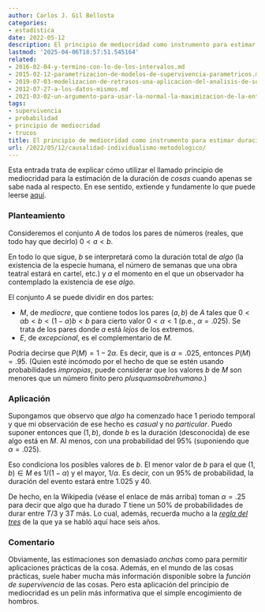```yaml
---
author: Carlos J. Gil Bellosta
categories:
- estadística
date: 2022-05-12
description: El principio de mediocridad como instrumento para estimar duraciones
lastmod: '2025-04-06T18:57:51.545164'
related:
- 2016-02-04-y-termino-con-lo-de-los-intervalos.md
- 2015-02-12-parametrizacion-de-modelos-de-supervivencia-parametricos.md
- 2019-07-03-modelizacion-de-retrasos-una-aplicacion-del-analisis-de-supervivencia.md
- 2012-07-27-a-los-datos-mismos.md
- 2021-03-02-un-argumento-para-usar-la-normal-la-maximizacion-de-la-entropia.md
tags:
- supervivencia
- probabilidad
- principio de mediocridad
- trucos
title: El principio de mediocridad como instrumento para estimar duraciones
url: /2022/05/12/causalidad-individualismo-metodologico/
---
```


Esta entrada trata de explicar cómo utilizar el llamado principio de mediocridad para la estimación de la duración de _cosas_ cuando apenas se sabe nada al respecto. En ese sentido, extiende y fundamente lo que puede leerse
[aquí](https://en.wikipedia.org/wiki/Mediocrity_principle#Longevity_Estimation).

### Planteamiento

Consideremos el conjunto $A$ de todos los pares de números (reales, que todo hay que decirlo) $0 < a < b$.

En todo lo que sigue, $b$ se interpretará como la duración total de _algo_ (la existencia de la especie humana, el número de semanas que una obra teatral estará en cartel, etc.) y $a$ el momento en el que un observador ha contemplado la existencia de ese _algo_.

El conjunto $A$ se puede dividir en dos partes:

* $M$, de _mediocre_, que contiene todos los pares $(a, b)$ de $A$ tales que $0 < \alpha b < b < (1-\alpha) b < b$ para cierto valor $0 < \alpha< 1$ (p.e., $\alpha = .025$). Se trata de los pares donde $a$ está _lejos_ de los extremos.
* $E$, de _excepcional_, es el complementario de $M$.

Podría decirse que $P(M) = 1- 2\alpha$. Es decir, que is $\alpha = .025$, entonces $P(M) = .95$. (Quien esté incómodo por el hecho de que se estén usando probabilidades _impropias_, puede considerar que los valores $b$ de $M$ son menores que un número finito pero _plusquamsobrehumano_.)


### Aplicación

Supongamos que observo que _algo_ ha comenzado hace 1 periodo temporal y que mi observación de ese hecho es _casual_ y no _particular_. Puedo suponer entonces que $(1, b)$, donde $b$ es la duración (desconocida) de ese algo está en $M$. Al menos, con una probabilidad del 95% (suponiendo que $\alpha = .025$).

Eso condiciona los posibles valores de $b$. El menor valor de $b$ para el que $(1, b) \in M$ es $1 / (1 - \alpha)$ y el mayor, $1/\alpha$. Es decir, con un 95% de probabilidad, la duración del evento estará entre $1.025$ y $40$.

De hecho, en la Wikipedia (véase el enlace de más arriba) toman $\alpha = .25$ para decir que algo que ha durado $T$ tiene un 50% de probabilidades de durar entre $T/3$ y $3T$ más. Lo cual, además, recuerda mucho a la [_regla del tres_](/2016/11/30/la-regla-del-tres-para-estimar-la-probabilidad-de-un-evento-todavia-no-observado/) de la que ya se habló aquí hace seis años.

### Comentario

Obviamente, las estimaciones son demasiado _anchas_ como para permitir aplicaciones prácticas de la cosa. Además, en el mundo de las cosas prácticas, suele haber mucha más información disponible sobre la _función de supervivencia_ de las cosas. Pero esta aplicación del principio de mediocridad es un pelín más informativa que el simple encogimiento de hombros.